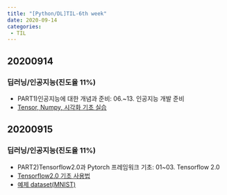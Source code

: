 ```yaml
---
title: "[Python/DL]TIL-6th week"
date: 2020-09-14
categories: 
 - TIL
---  
```


## 20200914
### 딥러닝/인공지능(진도율 11%)
 - PART1)인공지능에 대한 개념과 준비: 06.~13. 인공지능 개발 준비  
 - [Tensor, Numpy, 시각화 기초 실습](https://github.com/SuyeonChoi/TIL/tree/master/Deep%20Learning(A.I.)/02.%20Part1_%EC%9D%B8%EA%B3%B5%EC%A7%80%EB%8A%A5%EC%97%90%20%EB%8C%80%ED%95%9C%20%EA%B0%9C%EB%85%90%EA%B3%BC%20%EC%A4%80%EB%B9%84)   

## 20200915
### 딥러닝/인공지능(진도율 11%)
 - PART2)Tensorflow2.0과 Pytorch 프레임워크 기초: 01~03. Tensorflow 2.0   
 - [Tensorflow2.0 기초 사용법](https://github.com/SuyeonChoi/TIL/blob/master/Deep%20Learning(A.I.)/03.%20Part2_Tensorflow2.0%EA%B3%BC%20Pytorch%20%ED%94%84%EB%A0%88%EC%9E%84%EC%9B%8C%ED%81%AC%20%EA%B8%B0%EC%B4%88/01.TensorFlow%20%EA%B8%B0%EC%B4%88%20%EC%82%AC%EC%9A%A9%EB%B2%95.ipynb)  
 - [예제 dataset(MNIST)](https://github.com/SuyeonChoi/TIL/blob/master/Deep%20Learning(A.I.)/03.%20Part2_Tensorflow2.0%EA%B3%BC%20Pytorch%20%ED%94%84%EB%A0%88%EC%9E%84%EC%9B%8C%ED%81%AC%20%EA%B8%B0%EC%B4%88/02.%20%EC%98%88%EC%A0%9C%20dataset(MNIST).ipynb)  